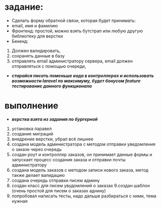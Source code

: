 # задание:

* Сделать форму обратной связи, которая будет принимать:
* email, имя и фамилию
* Фронтенд: простой, можно взять бутстрап или любую другую библиотеку для верстки
* Бекенд:
1. Должен валидировать,
2. сохранять данные в базу
3. отправлять email администратору сервера, email должен отправляться с помощью очереди,
* ***старайся писать поменьше кода в контроллерах и использовать возможности laravel по максимуму, будет бонусом feature тестирование данного функционала***


# выполнение

* ***верстка взята из задания по бургерной***
1. установка ларавел
2. создание миграций
3. внедрение верстки, убрал всё лишнее
4. создана модель администратора с методом отправки уведомления о заказе через очередь
5. создан роут и контроллер заказов, он принимает данные формы и запускает процесс создания заказа и отправки почты администратору
6. создана модель заказов с методом записи нового заказа, метод также делает валидацию
7. создана очередь отправки писем админу
8. создан класс для писем увудомлений о заказах
9.создан шаблон (очень простой для писем о заказах аднину)
10. попробовал написать тесты, надо дальше разбираться с ними, тема нужная





